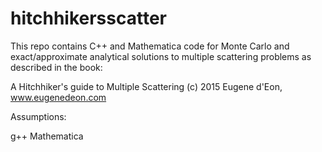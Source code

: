 # hitchhikersscatter

This repo contains C++ and Mathematica code for Monte Carlo and exact/approximate analytical solutions to multiple scattering problems as described in the book:

A Hitchhiker's guide to Multiple Scattering
(c) 2015 Eugene d'Eon, www.eugenedeon.com

Assumptions:

g++
Mathematica